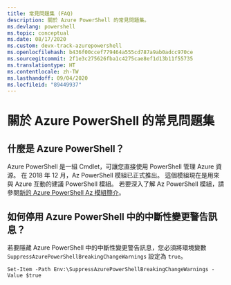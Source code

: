 ```yaml
---
title: 常見問題集 (FAQ)
description: 關於 Azure PowerShell 的常見問題集。
ms.devlang: powershell
ms.topic: conceptual
ms.date: 08/17/2020
ms.custom: devx-track-azurepowershell
ms.openlocfilehash: b436f00ccef779464a555cd787a9ab0adcc970ce
ms.sourcegitcommit: 2f1e3c275626fba1c4275cae8ef1d13b11f55735
ms.translationtype: HT
ms.contentlocale: zh-TW
ms.lasthandoff: 09/04/2020
ms.locfileid: "89449937"
---
```

# <a name="frequently-asked-questions-about-azure-powershell"></a>關於 Azure PowerShell 的常見問題集

## <a name="what-is-azure-powershell"></a>什麼是 Azure PowerShell？

Azure PowerShell 是一組 Cmdlet，可讓您直接使用 PowerShell 管理 Azure 資源。 在 2018 年 12 月，Az PowerShell 模組已正式推出。 這個模組現在是用來與 Azure 互動的建議 PowerShell 模組。 若要深入了解 Az PowerShell 模組，請參閱[新的 Azure PowerShell Az 模組簡介](/powershell/azure/new-azureps-module-az)。

## <a name="how-do-i-disable-breaking-change-warning-messages-in-azure-powershell"></a>如何停用 Azure PowerShell 中的中斷性變更警告訊息？

若要隱藏 Azure PowerShell 中的中斷性變更警告訊息，您必須將環境變數 `SuppressAzurePowerShellBreakingChangeWarnings` 設定為 `true`。

```azurepowershell
Set-Item -Path Env:\SuppressAzurePowerShellBreakingChangeWarnings -Value $true
```
